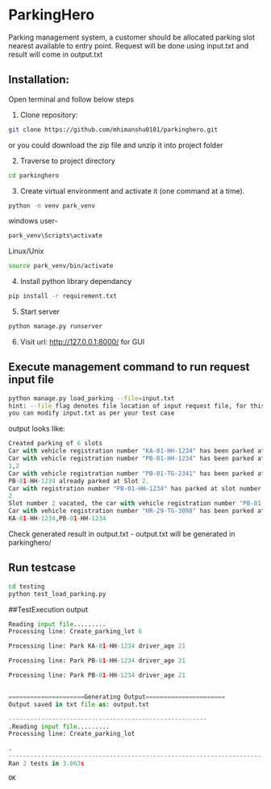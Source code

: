 # ParkingHero
Parking management system, a customer should be allocated parking slot nearest available to entry point. Request will be done using input.txt and result will come in output.txt

## Installation:
Open terminal and follow below steps
  1. Clone repository:
```bash
git clone https://github.com/mhimanshu0101/parkinghero.git
```
or you could download the zip file and unzip it into project folder
  
  2. Traverse to project directory
  ```bash
  cd parkinghero
  ```
  3. Create virtual environment and activate it (one command at a time).
  ```bash
  python -m venv park_venv
  ```
  windows user-
  ```bash
  park_venv\Scripts\activate
  ```
  Linux/Unix
  ```bash
  source park_venv/bin/activate
  ```
  
  4. Install python library dependancy
  ```bash
  pip install -r requirement.txt
  ```
  
  5. Start server
  ```bash
  python manage.py runserver
  ```
  6. Visit url: http://127.0.0.1:8000/ for GUI
  ## Execute management command to run request input file
  ```bash
  python manage.py load_parking --file=input.txt
  hint: --file flag denotes file location of input request file, for this project repo its available in parkinghero/
  you can modify input.txt as per your test case
  ```
  output looks like:
  ```python
  Created parking of 6 slots
Car with vehicle registration number "KA-01-HH-1234" has been parked at slot number 1
Car with vehicle registration number "PB-01-HH-1234" has been parked at slot number 2
1,2
Car with vehicle registration number "PB-01-TG-2341" has been parked at slot number 3
PB-01-HH-1234 already parked at Slot 2.
Car with registration number "PB-01-HH-1234" has parked at slot number 2
2
Slot number 2 vacated, the car with vehicle registration number "PB-01-HH-1234" left the space, the driver of the car was of age 21
Car with vehicle registration number "HR-29-TG-3098" has been parked at slot number 2
KA-01-HH-1234,PB-01-HH-1234

  ```
 Check generated result in output.txt
    - output.txt will be generated in parkinghero/
  
  ## Run testcase
  ```bash
  cd testing
  python test_load_parking.py
  ```
  ##TestExecution output
  ```python
  Reading input file.........
Processing line: Create_parking_lot 6

Processing line: Park KA-01-HH-1234 driver_age 21

Processing line: Park PB-01-HH-1234 driver_age 21

Processing line: Park PB-01-HH-1234 driver_age 21


=====================Generating Output======================
Output saved in txt file as: output.txt

-------------------------------------------------------
.Reading input file.........
Processing line: Create_parking_lot

.
----------------------------------------------------------------------
Ran 2 tests in 3.863s

OK
```
  
  
 
